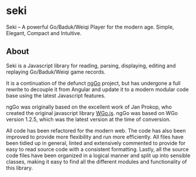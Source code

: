 # seki
Seki – A powerful Go/Baduk/Weiqi Player for the modern age. Simple, Elegant, Compact and Intuitive.

## About
Seki is a Javascript library for reading, parsing, displaying, editing and replaying Go/Baduk/Weiqi game records.

It is a continuation of the defunct [ngGo](https://github.com/adamreisnz/ngGo) project, but has undergone a full rewrite to decouple it from Angular and update it to a modern modular code base using the latest Javascript features.

ngGo was originally based on the excellent work of Jan Prokop, who created the original javascript library [WGo.js](http://wgo.waltheri.net/). ngGo was based on WGo version 1.2.5, which was the latest version at the time of conversion.

All code has been refactored for the modern web. The code has also been improved to provide more flexibility and run more efficiently. All files have been tidied up in general, linted and extensively commented to provide for easy to read source code with a consistent formatting. Lastly, all the source code files have been organized in a logical manner and split up into sensible classes, making it easy to find all the different modules and functionality of this library.
